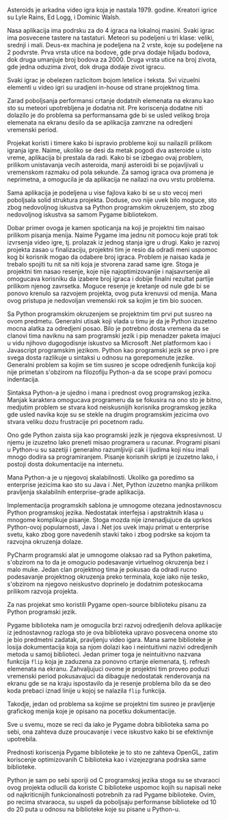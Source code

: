 Asteroids je arkadna video igra koja je nastala 1979. godine. Kreatori igrice su Lyle Rains, Ed Logg, i Dominic Walsh.

Nasa aplikacija ima podrsku za do 4 igraca na lokalnoj masini. Svaki igrac ima posvecene tastere na tastaturi. Meteori su podeljeni u tri klase: veliki, srednji i mali. Deus-ex machina je podeljena na 2 vrste, koje su podeljene na 2 podvrste. Prva vrsta utice na bodove, gde prva dodaje hiljadu bodova, dok druga umanjuje broj bodova za 2000. Druga vrsta utice na broj zivota, gde jedna oduzima zivot, dok druga dodaje zivot igracu.

Svaki igrac je obelezen razlicitom bojom letelice i teksta. Svi vizuelni elementi u video igri su uradjeni in-house od strane projektnog tima.

Zarad poboljsanja performansi crtanje dodatnih elemenata na ekranu kao sto su meteori upotrebljena je dodatna nit. Pre koriscenja dodatne niti dolazilo je do problema sa performansama gde bi se usled velikog broja elemenata na ekranu desilo da se aplikacija zamrzne na odredjeni vremenski period.

Projekat koristi i timere kako bi ispravio probleme koji su nailazili prilikom igranja igre. Naime, ukoliko se desi da metak pogodi dva asteroide u isto vreme, aplikacija bi prestala da radi. Kako bi se izbegao ovaj problem, prilikom unistavanja vecih asteroida, manji asteroidi bi se pojavljivali u vremenskom razmaku od pola sekunde. Za samog igraca ova promena je neprimetna, a omogucila je da aplikacija ne nailazi na ovu vrstu problema.

Sama aplikacija je podeljena u vise fajlova kako bi se u sto vecoj meri poboljsala solid struktura projekta. Doduse, ovo nije uvek bilo moguce, sto zbog nedovoljnog iskustva sa Python programskim okruzenjem, sto zbog nedovoljnog iskustva sa samom Pygame bibliotekom.

Dobar primer ovoga je kamen spoticanja na koji je projektni tim naisao prilikom pisanja menija. Naime Pygame ima jednu nit pomocu koje prati tok izvrsenja video igre, tj. prolazak iz jednog stanja igre u drugi. 
Kako je razvoj projekta zasao u finalizaciju, projektni tim je resio da odradi meni uspomoc kog bi korisnik mogao da odabere broj igraca. Problem je naisao kada je trebalo spojiti tu nit sa niti koja je stvorena zarad same igre. Stoga je projektni tim nasao resenje, koje nije najoptimizovanije i najsavrsenije ali omogucava korisniku da izabere broj igraca i dobije finalni rezultat partije prilikom njenog zavrsetka.
Moguce resenje je kretanje od nule gde bi se ponovo krenulo sa razvojem projekta, ovog puta krenuvsi od menija. Mana ovog pristupa je nedovoljan vremenski rok sa kojim je tim bio suocen.

Sa Python programskim okruzenjem se projektnim tim prvi put susreo na ovom predmetu.
Generalni utisak koji vlada u timu je da je Python izuzetno mocna alatka za odredjeni posao.
Bilo je potrebno dosta vremena da se clanovi tima naviknu na sam programski jezik i pip menadzer paketa imajuci u vidu njihovo dugogodisnje iskustvo sa Microsoft .Net platformom kao i Javascript programskim jezikom.
Python kao programski jezik se prvo i pre svega dosta razlikuje u sintaksi u odnosu na gorepomenute jezike. Generalni problem sa kojim se tim susreo je scope odredjenih funkcija koji nije primetan s'obzirom na filozofiju Python-a da se scope pravi pomocu indentacija.

Sintaksa Python-a je ujedno i mana i prednost ovog programskog jezika. Manjak karaktera omogucava programeru da se fokusira na ono sto je bitno, medjutim problem se stvara kod neiskusnijih korisnika programskog jezika gde usled navika koje su se stekle na drugim programskim jezicima ovo stvara veliku dozu frustracije pri pocetnom radu.

Ono gde Python zaista sija kao programski jezik je njegova ekspresivnost. U njemu je izuzetno lako preneti misao programera u racunar. Programi pisani u Python-u su sazetiji i generalno razumljiviji cak i ljudima koji nisu imali mnogo dodira sa programiranjem.
Pisanje korisnih skripti je izuzetno lako, i postoji dosta dokumentacije na internetu.

Mana Python-a je u njegovoj skalabilnosti. Ukoliko ga poredimo sa enterprise jezicima kao sto su Java i .Net, Python izuzetno manjka prilikom pravljenja skalabilnih enterprise-grade aplikacija.

Implementacija programskih sablona je umnogome otezana jednostavnoscu Python programskoj jezika. Nedostatak interfejsa i apstraktnih klasa u mnogome komplikuje pisanje.
Stoga mozda nije iznenadjujuce da uprkos Python-ovoj popularnosti, Java i .Net jos uvek imaju primat u enterprise svetu, kako zbog gore navedenih stavki tako i zbog podrske sa kojom ta razvojna okruzenja dolaze.

PyCharm programski alat je umnogome olaksao rad sa Python paketima, s'obzirom na to da je omogucio podesavanje virtuelnog okruzenja bez i malo muke. Jedan clan projektnog tima je pokusao da odradi rucno podesavanje projektnog okruzenja preko terminala, koje iako nije tesko, s'obzirom na njegovo neiskustvo doprinelo je dodatnim poteskocama prilikom razvoja projekta.

Za nas projekat smo koristili Pygame open-source biblioteku pisanu za Python programski jezik.

Pygame biblioteka nam je omogucila brzi razvoj odredjenih delova aplikacije iz jednostavnog razloga sto je ova biblioteka upravo posvecena onome sto je bio predmetni zadatak, pravljenju video igara. Mana same biblioteke je losija dokumentacija koja sa njom dolazi kao i neintuitivni nazivi odredjenih metoda u samoj biblioteci. Jedan primer toga je neintuitivno nazvana funkcija `flip` koja je zaduzena za ponovno crtanje elemenata, tj. refresh elemenata na ekranu. Zahvaljujuci ovome je projektni tim proveo poduzi vremenski period pokusavajuci da dibaguje nedostatak renderovanja na ekranu gde se na kraju ispostavilo da je resenje problema bilo da se deo koda prebaci iznad linije u kojoj se nalazila `flip` funkcija.

Takodje, jedan od problema sa kojime se projektni tim susreo je pravljenje grafickog menija koje je opisano na pocetku dokumentacije.

Sve u svemu, moze se reci da iako je Pygame dobra biblioteka sama po sebi, ona zahteva duze proucavanje i vece iskustvo kako bi se efektivnije upotrebila. 

Prednosti koriscenja Pygame biblioteke je to sto ne zahteva OpenGL, zatim koriscenje optimizovanih C biblioteka kao i vizejezgrana podrska same biblioteke.

Python je sam po sebi sporiji od C programskoj jezika stoga su se stvaraoci ovog projekta odlucili da koriste C biblioteke uspomoc kojih su napisali neke od najkriticnijih funkcionalnosti potrebnih za rad Pygame biblioteke. Ovim, po recima stvaraoca, su uspeli da poboljsaju performanse biblioteke od 10 do 20 puta u odnosu na biblioteke koje su pisane u Python-u.
